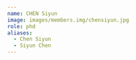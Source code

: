 ```yaml
---
name: CHEN Siyun
image: images/members.img/chensiyun.jpg
role: phd
aliases:
  - Chen Siyun
  - Siyun Chen
---
```

